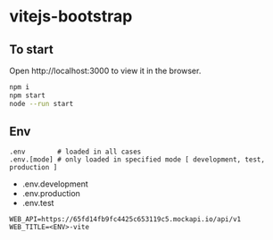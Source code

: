 # vitejs-bootstrap

## To start

Open http://localhost:3000 to view it in the browser.

```bash
npm i
npm start
node --run start
```

## Env

```.env
.env        # loaded in all cases
.env.[mode] # only loaded in specified mode [ development, test, production ]
```

 * .env.development
 * .env.production
 * .env.test
 
```env
WEB_API=https://65fd14fb9fc4425c653119c5.mockapi.io/api/v1
WEB_TITLE=<ENV>-vite
```